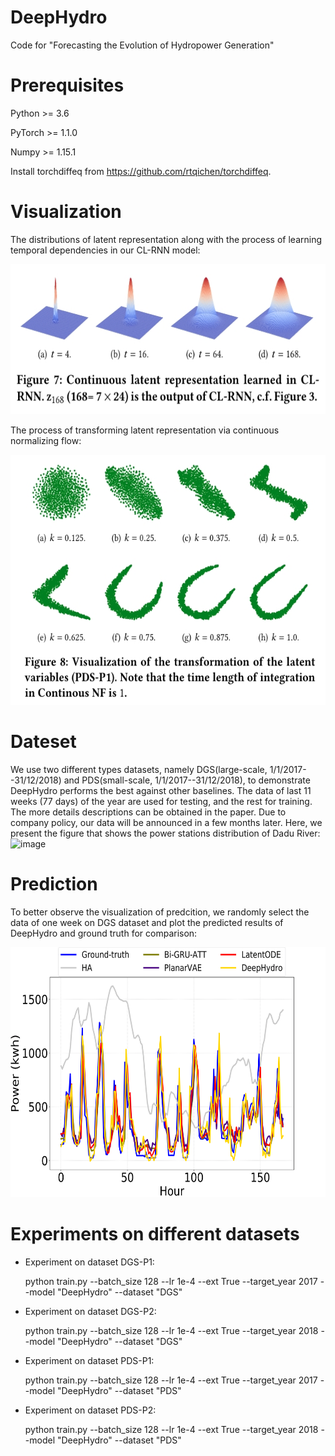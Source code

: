 # DeepHydro
Code for "Forecasting the Evolution of Hydropower Generation"

# Prerequisites
Python >= 3.6

PyTorch >= 1.1.0

Numpy >= 1.15.1

Install torchdiffeq from https://github.com/rtqichen/torchdiffeq.

# Visualization
The distributions of latent representation along with the process of learning temporal dependencies in our CL-RNN model:
<div align=center><img src="https://github.com/Anewnoob/DeepHydro/blob/master/png/CLRNN.jpg" width="700" height="240" /></div>

The process of transforming latent representation via continuous normalizing flow:
<div align=center><img src="https://github.com/Anewnoob/DeepHydro/blob/master/png/cnf.jpg" width="700" height="400" /></div>


# Dateset
We use two different types datasets, namely DGS(large-scale, 1/1/2017--31/12/2018) and PDS(small-scale, 1/1/2017--31/12/2018), to demonstrate DeepHydro performs the best against other baselines. The data of last 11 weeks (77 days) of the year are used for testing, and the rest for training. The more details descriptions can be obtained in the paper. Due to company policy, our data will be announced in a few months later. Here, we present the figure that shows the power stations distribution of Dadu River:
![image](https://github.com/Anewnoob/DeepHydro/blob/master/png/power-distribution/power-distribution-1.png)

# Prediction
To better observe the visualization of predcition, we randomly select the data of one week on DGS dataset and plot the predicted results of DeepHydro and ground truth for comparison:
<div align=center><img src="https://github.com/Anewnoob/DeepHydro/blob/master/png/GT-1-week-dgs/GT-1-week-dgs-1.png" width="700" height="400" /></div>

# Experiments on different datasets
* Experiment on dataset DGS-P1:

  python train.py --batch_size 128 --lr 1e-4 --ext True --target_year 2017 --model "DeepHydro" --dataset "DGS"

* Experiment on dataset DGS-P2:

  python train.py --batch_size 128 --lr 1e-4 --ext True --target_year 2018 --model "DeepHydro" --dataset "DGS"

* Experiment on dataset PDS-P1:

  python train.py --batch_size 128 --lr 1e-4 --ext True --target_year 2017 --model "DeepHydro" --dataset "PDS"

* Experiment on dataset PDS-P2:

  python train.py --batch_size 128 --lr 1e-4 --ext True --target_year 2018 --model "DeepHydro" --dataset "PDS"
